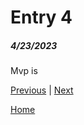 # Entry 4
##### 4/23/2023

Mvp is 

[Previous](entry03.md) | [Next](entry05.md)

[Home](../README.md)